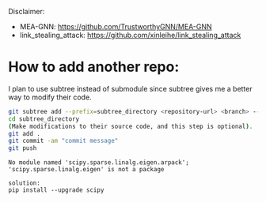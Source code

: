 Disclaimer:

- MEA-GNN: https://github.com/TrustworthyGNN/MEA-GNN
- link_stealing_attack: https://github.com/xinleihe/link_stealing_attack

# How to add another repo:

I plan to use subtree instead of submodule since subtree gives me a better way to modify their code.

```bash
git subtree add --prefix=subtree_directory <repository-url> <branch> --squash
cd subtree_directory
(Make modifications to their source code, and this step is optional).
git add .
git commit -am "commit message"
git push
```

```
No module named 'scipy.sparse.linalg.eigen.arpack'; 'scipy.sparse.linalg.eigen' is not a package

solution:
pip install --upgrade scipy
```
